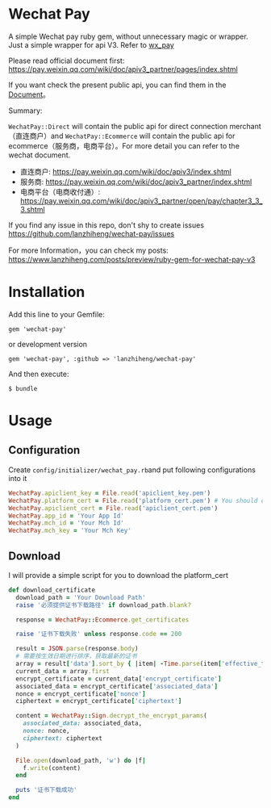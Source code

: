 # Wechat Pay

A simple Wechat pay ruby gem, without unnecessary magic or wrapper. Just a simple wrapper for api V3. Refer to [wx_pay](https://github.com/jasl/wx_pay)

Please read official document first: https://pay.weixin.qq.com/wiki/doc/apiv3_partner/pages/index.shtml

If you want check the present public api, you can find them in the [Document](https://www.rubydoc.info/github/lanzhiheng/wechat-pay/master/index)。

Summary:

`WechatPay::Direct` will contain the public api for direct connection merchant（直连商户）and `WechatPay::Ecommerce` will contain the public api for ecommerce（服务商，电商平台）。For more detail you can refer to the wechat document.

- 直连商户: https://pay.weixin.qq.com/wiki/doc/apiv3/index.shtml
- 服务商: https://pay.weixin.qq.com/wiki/doc/apiv3_partner/index.shtml
- 电商平台（电商收付通）: https://pay.weixin.qq.com/wiki/doc/apiv3_partner/open/pay/chapter3_3_3.shtml

If you find any issue in this repo, don't shy to create issues https://github.com/lanzhiheng/wechat-pay/issues

For more Information，you can check my posts: https://www.lanzhiheng.com/posts/preview/ruby-gem-for-wechat-pay-v3

# Installation

Add this line to your Gemfile:

```
gem 'wechat-pay'
```

or development version

```
gem 'wechat-pay', :github => 'lanzhiheng/wechat-pay'
```

And then execute:

```
$ bundle
```

# Usage

## Configuration

Create `config/initializer/wechat_pay.rb`and put following configurations into it

``` ruby
WechatPay.apiclient_key = File.read('apiclient_key.pem')
WechatPay.platform_cert = File.read('platform_cert.pem') # You should comment this line before downloaded platform_cert.
WechatPay.apiclient_cert = File.read('apiclient_cert.pem')
WechatPay.app_id = 'Your App Id'
WechatPay.mch_id = 'Your Mch Id'
WechatPay.mch_key = 'Your Mch Key'
```

## Download

I will provide a simple script for you to download the platform_cert

``` ruby
def download_certificate
  download_path = 'Your Download Path'
  raise '必须提供证书下载路径' if download_path.blank?

  response = WechatPay::Ecommerce.get_certificates

  raise '证书下载失败' unless response.code == 200

  result = JSON.parse(response.body)
  # 需要按生效日期进行排序，获取最新的证书
  array = result['data'].sort_by { |item| -Time.parse(item['effective_time']).to_i }
  current_data = array.first
  encrypt_certificate = current_data['encrypt_certificate']
  associated_data = encrypt_certificate['associated_data']
  nonce = encrypt_certificate['nonce']
  ciphertext = encrypt_certificate['ciphertext']

  content = WechatPay::Sign.decrypt_the_encrypt_params(
    associated_data: associated_data,
    nonce: nonce,
    ciphertext: ciphertext
  )

  File.open(download_path, 'w') do |f|
    f.write(content)
  end

  puts '证书下载成功'
end
```



